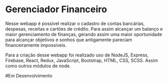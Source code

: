 # Gerenciador Financeiro
Nesse webapp é possível realizar o cadastro de contas bancárias, despesas, receitas e cartões de crédito. Para assim alcançar um balanço e maior gerenciamento de finanças, gerando assim uma maior oportunidade para alcançar objetivos e sonhos que antigamente pareciam financeiramente impossíveis. 

Para a criação desse webapp foi realizado uso de NodeJS, Express, Firebase, React, Redux, JavaScript, Bootstrap, HTML, CSS, SCSS. Assim como outros módulos de node.

#Em Desenvolvimento

